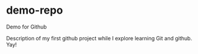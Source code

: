 # demo-repo
Demo for Github

Description of my first github project while I explore learning Git and github. Yay!
